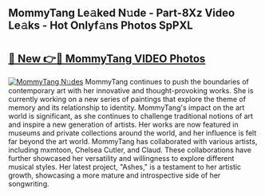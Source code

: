 ## MommyTang Le𝚊ked N𝚞de - Part-8Xz Video Le𝚊ks - Hot Onlyf𝚊ns Photos SpPXL

# <h2><a href="http://ab63021.deff.icu/?id=MommyTang">🔗 New 👉🔴 MommyTang VIDEO Photos</a></h2>

[![MommyTang N𝚞des](https://i.imgur.com/rIISA9y.gif)](http://ab63021.deff.icu/?id=MommyTang)
MommyTang continues to push the boundaries of contemporary art with her innovative and thought-provoking works. She is currently working on a new series of paintings that explore the theme of memory and its relationship to identity. MommyTang's impact on the art world is significant, as she continues to challenge traditional notions of art and inspire a new generation of artists. Her works are now featured in museums and private collections around the world, and her influence is felt far beyond the art world. MommyTang has collaborated with various artists, including mxmtoon, Chelsea Cutler, and Claud. These collaborations have further showcased her versatility and willingness to explore different musical styles. Her latest project, "Ashes," is a testament to her artistic growth, showcasing a more mature and introspective side of her songwriting.
